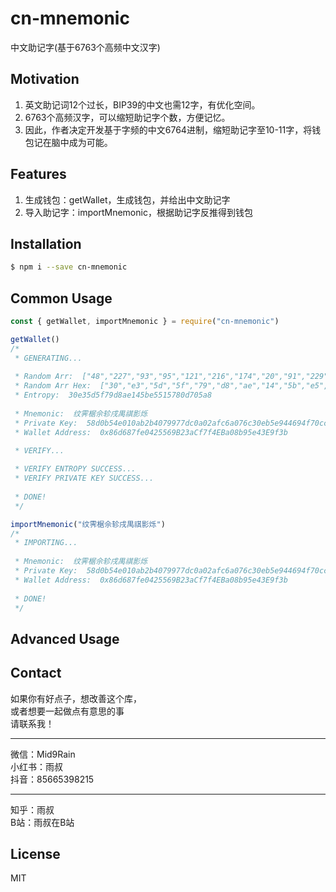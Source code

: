 # cn-mnemonic
中文助记字(基于6763个高频中文汉字)

## Motivation
1. 英文助记词12个过长，BIP39的中文也需12字，有优化空间。
2. 6763个高频汉字，可以缩短助记字个数，方便记忆。
3. 因此，作者决定开发基于字频的中文6764进制，缩短助记字至10-11字，将钱包记在脑中成为可能。

## Features

1. 生成钱包：getWallet，生成钱包，并给出中文助记字
2. 导入助记字：importMnemonic，根据助记字反推得到钱包

## Installation
```sh
$ npm i --save cn-mnemonic
```

## Common Usage
```js
const { getWallet, importMnemonic } = require("cn-mnemonic")

getWallet()
/*
 * GENERATING...
 
 * Random Arr:  ["48","227","93","95","121","216","174","20","91","229","81","87","128","215","5","168"]
 * Random Arr Hex:  ["30","e3","5d","5f","79","d8","ae","14","5b","e5","51","57","80","d7","05","a8"]
 * Entropy:  30e35d5f79d8ae145be5515780d705a8
 
 * Mnemonic:  纹霁椐佘轸戌禺祺影烁
 * Private Key:  58d0b54e010ab2b4079977dc0a02afc6a076c30eb5e944694f70cc1fa011317f
 * Wallet Address:  0x86d687fe0425569B23aCf7f4EBa08b95e43E9f3b
 
 * VERIFY...

 * VERIFY ENTROPY SUCCESS...
 * VERIFY PRIVATE KEY SUCCESS...
 
 * DONE!
 */

importMnemonic("纹霁椐佘轸戌禺祺影烁")
/*
 * IMPORTING...
 
 * Mnemonic:  纹霁椐佘轸戌禺祺影烁
 * Private Key:  58d0b54e010ab2b4079977dc0a02afc6a076c30eb5e944694f70cc1fa011317f
 * Wallet Address:  0x86d687fe0425569B23aCf7f4EBa08b95e43E9f3b
 
 * DONE!
 */

```


## Advanced Usage

## Contact
如果你有好点子，想改善这个库，  
或者想要一起做点有意思的事  
请联系我！
- - -
微信：Mid9Rain  
小红书：雨叔  
抖音：85665398215
- - -
知乎：雨叔  
B站：雨叔在B站  

## License
MIT
